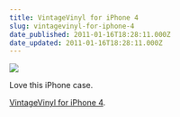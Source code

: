 ```yaml
---
title: VintageVinyl for iPhone 4
slug: vintagevinyl-for-iphone-4
date_published: 2011-01-16T18:28:11.000Z
date_updated: 2011-01-16T18:28:11.000Z
---
```


[![](http://xubik.files.wordpress.com/2011/01/image-2.jpg)](http://www.lenntek.com/products/iPhone-4/VintageVinyl-for-iPhone-4)

Love this iPhone case.

[VintageVinyl for iPhone 4](http://www.lenntek.com/products/iPhone-4/VintageVinyl-for-iPhone-4).

